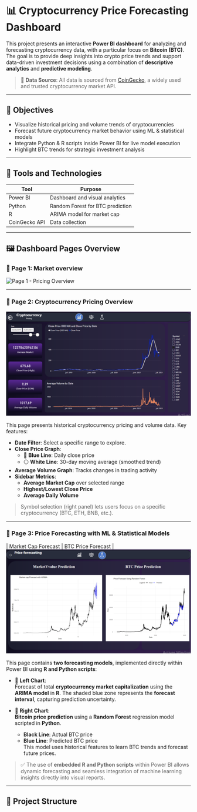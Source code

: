 # 📊 Cryptocurrency Price Forecasting Dashboard

This project presents an interactive **Power BI dashboard** for analyzing and forecasting cryptocurrency data, with a particular focus on **Bitcoin (BTC)**. The goal is to provide deep insights into crypto price trends and support data-driven investment decisions using a combination of **descriptive analytics** and **predictive modeling**.

> 📌 **Data Source**: All data is sourced from [CoinGecko](https://www.coingecko.com/), a widely used and trusted cryptocurrency market API.

---

## 🧠 Objectives

- Visualize historical pricing and volume trends of cryptocurrencies
- Forecast future cryptocurrency market behavior using ML & statistical models
- Integrate Python & R scripts inside Power BI for live model execution
- Highlight BTC trends for strategic investment analysis

---

## 🧪 Tools and Technologies

| Tool       | Purpose                          |
|------------|----------------------------------|
| Power BI   | Dashboard and visual analytics   |
| Python     | Random Forest for BTC prediction |
| R          | ARIMA model for market cap       |
| CoinGecko API | Data collection                |

---

## 🖼️ Dashboard Pages Overview

### 📄 Page 1: Market overview

![Page 1 - Pricing Overview](images/page1.png)

---

### 📄 Page 2: Cryptocurrency Pricing Overview

![Page 2 - Pricing Overview](images/page2.png)

This page presents historical cryptocurrency pricing and volume data. Key features:

- **Date Filter**: Select a specific range to explore.
- **Close Price Graph**:
  - 📘 **Blue Line**: Daily close price
  - ⚪ **White Line**: 30-day moving average (smoothed trend)
- **Average Volume Graph**: Tracks changes in trading activity
- **Sidebar Metrics**:
  - **Average Market Cap** over selected range
  - **Highest/Lowest Close Price**
  - **Average Daily Volume**

> Symbol selection (right panel) lets users focus on a specific cryptocurrency (BTC, ETH, BNB, etc.).

---

### 📄 Page 3: Price Forecasting with ML & Statistical Models

| Market Cap Forecast | BTC Price Forecast |
![ARIMA Forecast](images/page3.png)

This page contains **two forecasting models**, implemented directly within Power BI using **R and Python scripts**:

- 🔹 **Left Chart**:  
  Forecast of total **cryptocurrency market capitalization** using the **ARIMA model** in **R**. The shaded blue zone represents the **forecast interval**, capturing prediction uncertainty.

- 🔹 **Right Chart**:  
  **Bitcoin price prediction** using a **Random Forest** regression model scripted in **Python**.  
  - **Black Line**: Actual BTC price  
  - **Blue Line**: Predicted BTC price  
  This model uses historical features to learn BTC trends and forecast future prices.

> ✅ The use of **embedded R and Python scripts** within Power BI allows dynamic forecasting and seamless integration of machine learning insights directly into visual reports.

---

## 📁 Project Structure

